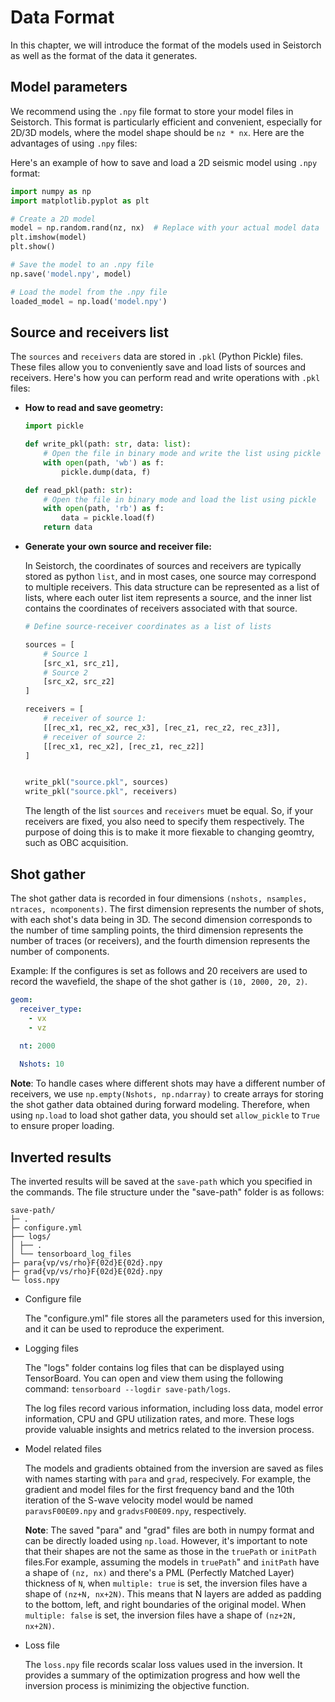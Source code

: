 # Data Format

In this chapter, we will introduce the format of the models used in Seistorch as well as the format of the data it generates.

## Model parameters

We recommend using the `.npy` file format to store your model files in Seistorch. This format is particularly efficient and convenient, especially for 2D/3D models, where the model shape should be `nz * nx`. Here are the advantages of using `.npy` files:


Here's an example of how to save and load a 2D seismic model using `.npy` format:

```python
import numpy as np
import matplotlib.pyplot as plt

# Create a 2D model
model = np.random.rand(nz, nx)  # Replace with your actual model data
plt.imshow(model)
plt.show()

# Save the model to an .npy file
np.save('model.npy', model)

# Load the model from the .npy file
loaded_model = np.load('model.npy')

```

## Source and receivers list

The `sources` and `receivers` data are stored in `.pkl` (Python Pickle) files. These files allow you to conveniently save and load lists of sources and receivers. Here's how you can perform read and write operations with `.pkl` files:

- **How to read and save geometry:**
    ```python
    import pickle

    def write_pkl(path: str, data: list):
        # Open the file in binary mode and write the list using pickle
        with open(path, 'wb') as f:
            pickle.dump(data, f)

    def read_pkl(path: str):
        # Open the file in binary mode and load the list using pickle
        with open(path, 'rb') as f:
            data = pickle.load(f)
        return data
    ```


- **Generate your own source and receiver file:**

    In Seistorch, the coordinates of sources and receivers are typically stored as python `list`, and in most cases, one source may correspond to multiple receivers. This data structure can be represented as a list of lists, where each outer list item represents a source, and the inner list contains the coordinates of receivers associated with that source.

    ```python
    # Define source-receiver coordinates as a list of lists

    sources = [
        # Source 1
        [src_x1, src_z1],
        # Source 2
        [src_x2, src_z2]
    ]

    receivers = [
        # receiver of source 1:
        [[rec_x1, rec_x2, rec_x3], [rec_z1, rec_z2, rec_z3]],
        # receiver of source 2:
        [[rec_x1, rec_x2], [rec_z1, rec_z2]]
    ]


    write_pkl("source.pkl", sources)
    write_pkl("source.pkl", receivers)

    ```

    The length of the list `sources` and `receivers` muet be equal. So, if your receivers are fixed, you also need to specify them respectively. The purpose of doing this is to make it more fiexable to changing geomtry, such as OBC acquisition.

## Shot gather

The shot gather data is recorded in four dimensions `(nshots, nsamples, ntraces, ncomponents)`. The first dimension represents the number of shots, with each shot's data being in 3D. The second dimension corresponds to the number of time sampling points, the third dimension represents the number of traces (or receivers), and the fourth dimension represents the number of components.

Example: If the configures is set as follows and 20 receivers are used to record the wavefield, the shape of the shot gather is `(10, 2000, 20, 2)`.

```yaml
geom:
  receiver_type:
    - vx
    - vz

  nt: 2000
    
  Nshots: 10
```

**Note**: To handle cases where different shots may have a different number of receivers, we use `np.empty(Nshots, np.ndarray)` to create arrays for storing the shot gather data obtained during forward modeling. Therefore, when using `np.load` to load shot gather data, you should set `allow_pickle` to `True` to ensure proper loading.

## Inverted results
The inverted results will be saved at the `save-path` which you specified in the commands. The file structure under the "save-path" folder is as follows:

```shell
save-path/
├─ .
├─ configure.yml
├── logs/
│ ├── .
│ └── tensorboard_log_files
├─ para{vp/vs/rho}F{02d}E{02d}.npy
├─ grad{vp/vs/rho}F{02d}E{02d}.npy
└─ loss.npy
```

- Configure file

    The "configure.yml" file stores all the parameters used for this inversion, and it can be used to reproduce the experiment. 

- Logging files

    The "logs" folder contains log files that can be displayed using TensorBoard. You can open and view them using the following command: `tensorboard --logdir save-path/logs`.

    The log files record various information, including loss data, model error information, CPU and GPU utilization rates, and more. These logs provide valuable insights and metrics related to the inversion process.


- Model related files

    The models and gradients obtained from the inversion are saved as files with names starting with `para` and `grad`, respecively. For example, the gradient and model files for the first frequency band and the 10th iteration of the S-wave velocity model would be named `paravsF00E09.npy` and `gradvsF00E09.npy`, respectively.

    **Note**: The saved "para" and "grad" files are both in numpy format and can be directly loaded using `np.load`. However, it's important to note that their shapes are not the same as those in the `truePath` or `initPath` files.For example, assuming the models in `truePath`" and `initPath` have a shape of `(nz, nx)` and there's a PML (Perfectly Matched Layer) thickness of `N`, when `multiple: true` is set, the inversion files have a shape of `(nz+N, nx+2N)`. This means that N layers are added as padding to the bottom, left, and right boundaries of the original model. When `multiple: false` is set, the inversion files have a shape of `(nz+2N, nx+2N)`.

- Loss file

    The `loss.npy` file records scalar loss values used in the inversion. It provides a summary of the optimization progress and how well the inversion process is minimizing the objective function.
